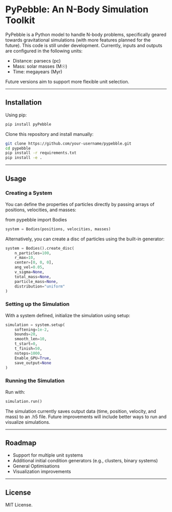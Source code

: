 # PyPebble: An N-Body Simulation Toolkit

PyPebble is a Python model to handle N-body problems, specifically geared towards gravitational simulations (with more features planned for the future). This code is still under development.
Currently, inputs and outputs are configured in the following units:
- Distance: parsecs (pc)
- Mass: solar masses (M☉)
- Time: megayears (Myr)

Future versions aim to support more flexible unit selection.

------------------------------------------------------------

## Installation

Using pip:
```bash
pip install pyPebble
```
Clone this repository and install manually:
```bash
git clone https://github.com/your-username/pypebble.git
cd pypebble
pip install -r requirements.txt
pip install -e .
```
------------------------------------------------------------

## Usage

### Creating a System
You can define the properties of particles directly by passing arrays of positions, velocities, and masses:

from pypebble import Bodies
```python
system = Bodies(positions, velocities, masses)
```
Alternatively, you can create a disc of particles using the built-in generator:
```python
system = Bodies().create_disc(
    n_particles=100,
    r_max=10,
    center=[0, 0, 0],
    ang_vel=0.05,
    v_sigma=None,
    total_mass=None,
    particle_mass=None,
    distribution="uniform"
)
```
### Setting up the Simulation
With a system defined, initialize the simulation using setup:
```python
simulation = system.setup(
    softening=1e-2,
    bounds=20,
    smooth_len=10,
    t_start=0,
    t_finish=50,
    nsteps=1000,
    Enable_GPU=True,
    save_output=None
)
```
### Running the Simulation
Run with:
```python
simulation.run()
```
The simulation currently saves output data (time, position, velocity, and mass) to an .h5 file.
Future improvements will include better ways to run and visualize simulations.

------------------------------------------------------------

## Roadmap
- Support for multiple unit systems
- Additional initial condition generators (e.g., clusters, binary systems)
- General Optimisations
- Visualization improvements

------------------------------------------------------------

## License
MIT License.

